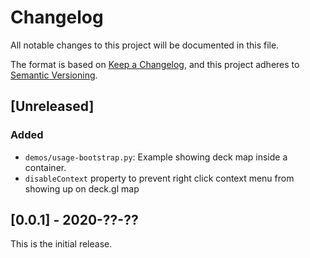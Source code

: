 # Changelog
All notable changes to this project will be documented in this file.

The format is based on [Keep a Changelog](https://keepachangelog.com/en/1.0.0/),
and this project adheres to [Semantic Versioning](https://semver.org/spec/v2.0.0.html).

## [Unreleased]

### Added

- `demos/usage-bootstrap.py`: Example showing deck map inside a container.
- `disableContext` property to prevent right click context menu from showing up on deck.gl map

## [0.0.1] - 2020-??-??

This is the initial release.
